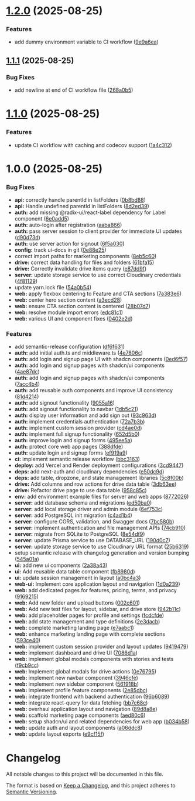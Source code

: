 # [1.2.0](https://github.com/natinium/me-drive/compare/v1.1.1...v1.2.0) (2025-08-25)

### Features

- add dummy environment variable to CI workflow ([9e9a6ea](https://github.com/natinium/me-drive/commit/9e9a6ea1c03e44ca378df7027419c0e06213ba64))

## [1.1.1](https://github.com/natinium/me-drive/compare/v1.1.0...v1.1.1) (2025-08-25)

### Bug Fixes

- add newline at end of CI workflow file ([268a0b5](https://github.com/natinium/me-drive/commit/268a0b5837b731ec6279736da4e6eded70795179))

# [1.1.0](https://github.com/natinium/me-drive/compare/v1.0.0...v1.1.0) (2025-08-25)

### Features

- update CI workflow with caching and codecov support ([1a4c312](https://github.com/natinium/me-drive/commit/1a4c31226c086230d491404f8dfc75ab3f1e818b))

# 1.0.0 (2025-08-25)

### Bug Fixes

- **api:** correctly handle parentId in listFolders ([0b8bd88](https://github.com/natinium/me-drive/commit/0b8bd88d4856985222e598fc5be60785c6ca135b))
- **api:** Handle undefined parentId in listFolders ([8d2ed39](https://github.com/natinium/me-drive/commit/8d2ed3932c0845a07a4b4c9d213a246760b3488f))
- **auth:** add missing @radix-ui/react-label dependency for Label component ([6e0add5](https://github.com/natinium/me-drive/commit/6e0add506925d6a409278fef3ead9ac8cbfc3a43))
- **auth:** auto-login after registration ([aaba866](https://github.com/natinium/me-drive/commit/aaba86603311f782f8257fde75808be68957ca5d))
- **auth:** pass server session to client provider for immediate UI updates ([d90d73d](https://github.com/natinium/me-drive/commit/d90d73d19e381af86906d309eebb881b26929d80))
- **auth:** use server action for signout ([6f5a030](https://github.com/natinium/me-drive/commit/6f5a030ddce4eda44beeba4364267a158a9f4b81))
- **config:** track ui-docs in git ([0e88e25](https://github.com/natinium/me-drive/commit/0e88e250562db37565a98cdefd9de775fd725b2b))
- correct import paths for marketing components ([8eb5c60](https://github.com/natinium/me-drive/commit/8eb5c60f29b1d3c0ee9bb119be8b18ab57f6a76b))
- **drive:** correct data handling for files and folders ([61bfa15](https://github.com/natinium/me-drive/commit/61bfa1543d199f4b58586d4edd26552abffd1adc))
- **drive:** Correctly invalidate drive items query ([e87dd9f](https://github.com/natinium/me-drive/commit/e87dd9f629c7b9b3567acb5b8927148c134066f0))
- **server:** update storage service to use correct Cloudinary credentials ([4f81129](https://github.com/natinium/me-drive/commit/4f81129324e9fe16c86e386f4ed565279128d9c8))
- update yarn.lock file ([54a0b54](https://github.com/natinium/me-drive/commit/54a0b54a99ab2b9f9a9af1e15ea3673e29b3d2b1))
- **web:** apply flexbox centering to Feature and CTA sections ([7a383e6](https://github.com/natinium/me-drive/commit/7a383e69e7c89d68c9d2a754dd3b32c906487c91))
- **web:** center hero section content ([a3ecd28](https://github.com/natinium/me-drive/commit/a3ecd28dc711a1ea7a5951f7a8246b05c1019e3c))
- **web:** ensure CTA section content is centered ([28b07d7](https://github.com/natinium/me-drive/commit/28b07d793ef29c20cbc929a0cb999833ae84fde7))
- **web:** resolve module import errors ([edc81c1](https://github.com/natinium/me-drive/commit/edc81c1d86703b95be2a2afbbab04e2b10f51373))
- **web:** various UI and component fixes ([0402e2d](https://github.com/natinium/me-drive/commit/0402e2d9cd6ea4b2e285147278e3125f900866a6))

### Features

- add semantic-release configuration ([df6f631](https://github.com/natinium/me-drive/commit/df6f6315ddb5a031a40960d1c62e0ef1ab8f0a00))
- **auth:** add initial auth.ts and middleware.ts ([4e7806c](https://github.com/natinium/me-drive/commit/4e7806c56bce81665fb21607d59e1902127a2300))
- **auth:** add login and signup page UI with shadcn components ([0ed6f57](https://github.com/natinium/me-drive/commit/0ed6f57ebc9c621b9995e174cfade533022c0084))
- **auth:** add login and signup pages with shadcn/ui components ([4ae87dc](https://github.com/natinium/me-drive/commit/4ae87dcd7b81036054375a4e0a3729e420f39727))
- **auth:** add login and signup pages with shadcn/ui components ([7acc4b4](https://github.com/natinium/me-drive/commit/7acc4b46dc722964f38d059755dca3ba100c8266))
- **auth:** add reusable auth components and improve UI consistency ([81d4214](https://github.com/natinium/me-drive/commit/81d42140370c6074dac5135d668b2cea56165eb8))
- **auth:** add signout functionality ([9055a16](https://github.com/natinium/me-drive/commit/9055a1664c67e7989b8039e83a80593ea14213c0))
- **auth:** add signout functionality to navbar ([1db5c21](https://github.com/natinium/me-drive/commit/1db5c2153715ead42e2d6ff03bcae6076674d553))
- **auth:** display user information and add sign out ([93c963d](https://github.com/natinium/me-drive/commit/93c963d75a67ecbc1687654ff1372bad377f18ae))
- **auth:** implement credentials authentication ([72a7b3b](https://github.com/natinium/me-drive/commit/72a7b3bcded1aa6b3524c32c5b4d815840f427be))
- **auth:** implement custom session provider ([cd4ae0d](https://github.com/natinium/me-drive/commit/cd4ae0d3d61ee817c2535d0aff6033b3e3399080))
- **auth:** implement full signup functionality ([652d5b0](https://github.com/natinium/me-drive/commit/652d5b0a55aa46495514cb4462b84f626ea867b7))
- **auth:** improve login and signup forms ([495ee5a](https://github.com/natinium/me-drive/commit/495ee5ac7a03382806338a7241c85da56df03af5))
- **auth:** protect core web app pages ([388dfde](https://github.com/natinium/me-drive/commit/388dfdec5e0838f1962bd7350840ada4af0275ad))
- **auth:** update login and signup forms ([ef919a9](https://github.com/natinium/me-drive/commit/ef919a956ef78f4de59446a5a5d8c8950a848aaf))
- **ci:** implement semantic release workflow ([bbc3163](https://github.com/natinium/me-drive/commit/bbc31635e404f9828915a50625b082a72b85153d))
- **deploy:** add Vercel and Render deployment configurations ([3cd9447](https://github.com/natinium/me-drive/commit/3cd94472b9d16bc185903e3b3c249188a9cc9f98))
- **deps:** add next-auth and cloudinary dependencies ([e50dc9d](https://github.com/natinium/me-drive/commit/e50dc9d871d019cba4227dcc8706ff26703260bf))
- **deps:** add table, dropzone, and state management libraries ([5c8f00b](https://github.com/natinium/me-drive/commit/5c8f00b95bc44feb36a9f5b39e1170816afe5b58))
- **drive:** Add columns and row actions for drive data table ([3db63ee](https://github.com/natinium/me-drive/commit/3db63ee80d686e3b3af3518533b6e3c9c162fecd))
- **drive:** Refactor drive page to use data table ([958c85c](https://github.com/natinium/me-drive/commit/958c85c6edfac00545c6036747bcfc63fe7ad431))
- **env:** add environment example files for server and web apps ([8772026](https://github.com/natinium/me-drive/commit/87720269dd0c91810dc5c3e39476aa2c129f3bb1))
- **server:** add database schema and migrations ([ed50ba0](https://github.com/natinium/me-drive/commit/ed50ba0f9ff5f914bfc667f31ff12269a59dfc32))
- **server:** add local storage driver and admin module ([6ef753c](https://github.com/natinium/me-drive/commit/6ef753c6d288f71d3322fd32044e48c0b75de24b))
- **server:** add PostgreSQL init migration ([c4ad1b4](https://github.com/natinium/me-drive/commit/c4ad1b402a6adcbfffcd1a391e048b7bedeb086b))
- **server:** configure CORS, validation, and Swagger docs ([7bc580b](https://github.com/natinium/me-drive/commit/7bc580ba866141da865c5816325e988cbb93abb9))
- **server:** implement authentication and file management APIs ([74cb910](https://github.com/natinium/me-drive/commit/74cb9108c530db08566471bcb6f38a7f5ce333b5))
- **server:** migrate from SQLite to PostgreSQL ([8e54df9](https://github.com/natinium/me-drive/commit/8e54df907884ad391c8d8d68e14358d74dd27230))
- **server:** update Prisma service to use DATABASE_URL ([190d0c7](https://github.com/natinium/me-drive/commit/190d0c774979e75f02812e74135f90f884332e64))
- **server:** update storage service to use Cloudinary URL format ([25b6319](https://github.com/natinium/me-drive/commit/25b63190f0c1c99efc99ea65601a6dc8af862e3d))
- setup semantic release with changelog generation and version bumping ([545a01a](https://github.com/natinium/me-drive/commit/545a01a10d336ec723f3c7c9ce60a26517c728a5))
- **ui:** add new ui components ([2a38a43](https://github.com/natinium/me-drive/commit/2a38a43af76d7494025b08874bce3dc66616ab95))
- **ui:** Add reusable data table component ([fb8980d](https://github.com/natinium/me-drive/commit/fb8980db5bffe0fd2af8258d41ab4e5f3da32226))
- **ui:** update session management in layout ([a0bc4a3](https://github.com/natinium/me-drive/commit/a0bc4a3136467a51f0a6fa9a1241c0a04ee42238))
- **web-ui:** Implement core application layout and navigation ([1d0a239](https://github.com/natinium/me-drive/commit/1d0a2391bd2bdf0cd03dcbfad5b5104ea2c55ee7))
- **web:** add dedicated pages for features, pricing, terms, and privacy ([9169215](https://github.com/natinium/me-drive/commit/916921559c35fedbec4b42ff096b5828a37e2fc2))
- **web:** Add new folder and upload buttons ([002c601](https://github.com/natinium/me-drive/commit/002c60173396bcbd2812c0165c169881cb6da62d))
- **web:** Add new test files for layout, sidebar, and drive store ([942b11c](https://github.com/natinium/me-drive/commit/942b11ccda56547e4dac33a4e64d3890c2ad47a6))
- **web:** add placeholder pages for profile and settings ([fcdcfde](https://github.com/natinium/me-drive/commit/fcdcfded82fb78bceb993a07e4712c925ee85de1))
- **web:** add state management and type definitions ([2e3dacb](https://github.com/natinium/me-drive/commit/2e3dacb44a4c026f9ba6d69958eaa50fa4d4796c))
- **web:** complete marketing landing page ([e7aabc1](https://github.com/natinium/me-drive/commit/e7aabc1143b060f8d4666440e38df9b591761b05))
- **web:** enhance marketing landing page with complete sections ([593ce40](https://github.com/natinium/me-drive/commit/593ce400c9fca70cb6ae08f3a2706592892f7843))
- **web:** implement custom session provider and layout updates ([9419479](https://github.com/natinium/me-drive/commit/94194795ae381ac9267fc636f26211469b3faee5))
- **web:** implement dashboard and drive UI ([7086d1a](https://github.com/natinium/me-drive/commit/7086d1a7a7a9cafb040f40f29b35dad7dcc80d39))
- **web:** implement global modals components with stories and tests ([f9cb9cc](https://github.com/natinium/me-drive/commit/f9cb9cc2786c896e554de0e885dfacf4d0e1c2df))
- **web:** Implement global modals for drive actions ([0e76795](https://github.com/natinium/me-drive/commit/0e767959aabfa6ecfac1476b66e31f28e2153489))
- **web:** implement new navbar component ([3946cfe](https://github.com/natinium/me-drive/commit/3946cfec0361e341641ea660fcb5886f249ed3cb))
- **web:** implement new sidebar component ([561918b](https://github.com/natinium/me-drive/commit/561918b1a3a3b60166b5b5e125f91ad5c0252afb))
- **web:** implement profile feature components ([2e85dbc](https://github.com/natinium/me-drive/commit/2e85dbc83756780bb27d73eacb6ac558b54e1838))
- **web:** integrate frontend with backend authentication ([96b6089](https://github.com/natinium/me-drive/commit/96b60899a5f302fbe04038866c6ec7bea090f3e4))
- **web:** integrate react-query for data fetching ([bb7c68c](https://github.com/natinium/me-drive/commit/bb7c68cc504080bc5f6d9d5a2b68705eab7dbb07))
- **web:** overhaul application layout and navigation ([89d8a8e](https://github.com/natinium/me-drive/commit/89d8a8ec8f53c8c49d54533ef4ca2679bb2e4afd))
- **web:** scaffold marketing page components ([aed80c6](https://github.com/natinium/me-drive/commit/aed80c68770e6e9ac583873f8842b3d7c6eb9085))
- **web:** setup shadcn/ui and related dependencies for web app ([b034b58](https://github.com/natinium/me-drive/commit/b034b58d9b7b9762198b743a1aadb558114781e0))
- **web:** update auth and layout components ([a06ddc8](https://github.com/natinium/me-drive/commit/a06ddc84d7b96db32fcdfa0d68d21ff107b41e23))
- **web:** update layout exports ([e9cf15f](https://github.com/natinium/me-drive/commit/e9cf15ffa1045c81b4466edd2ca94c3f6762726d))

# Changelog

All notable changes to this project will be documented in this file.

The format is based on [Keep a Changelog](https://keepachangelog.com/en/1.0.0/),
and this project adheres to [Semantic Versioning](https://semver.org/spec/v2.0.0.html).
